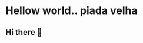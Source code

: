 # Hellow world.. piada velha
## Hi there 👋
<!--
**camilafernanda2/camilafernanda2** is a ✨ _special_ ✨ repository because its `README.md` (this file) appears on your GitHub profile.


Hellow, meu nume é Hugo
Mas pode me chamar pelo meu apelido, Cyan 🦊

Estou aprendendo python, java, javaScript e vendo um pouco de c++

Em quanto isso estou aqui vivendo lá vida
